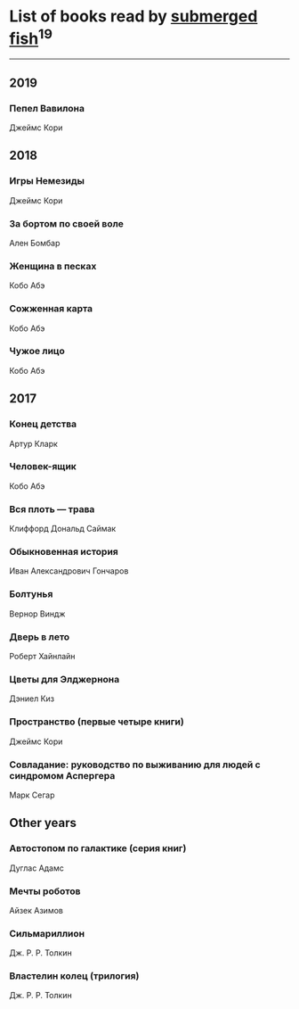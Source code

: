 # List of books read by [submerged fish](http://openid.yandex.ru/submerged.in/)<sup>19</sup>
---

## 2019

### Пепел Вавилона
Джеймс Кори



## 2018

### Игры Немезиды
Джеймс Кори


### За бортом по своей воле
Ален Бомбар


### Женщина в песках
Кобо Абэ


### Сожженная карта
Кобо Абэ


### Чужое лицо
Кобо Абэ



## 2017

### Конец детства
Артур Кларк


### Человек-ящик
Кобо Абэ


### Вся плоть — трава
Клиффорд Дональд Саймак


### Обыкновенная история
Иван Александрович Гончаров


### Болтунья
Вернор Виндж


### Дверь в лето
Роберт Хайнлайн


### Цветы для Элджернона
Дэниел Киз


### Пространство (первые четыре книги)
Джеймс Кори


### Совладание: руководство по выживанию для людей с синдромом Аспергера
Марк Сегар



## Other years

### Автостопом по галактике (серия книг)
Дуглас Адамс


### Мечты роботов
Айзек Азимов


### Сильмариллион
Дж. Р. Р. Толкин


### Властелин колец (трилогия)
Дж. Р. Р. Толкин



